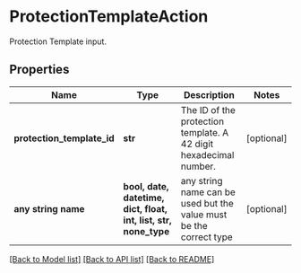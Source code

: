# ProtectionTemplateAction

Protection Template input.

## Properties
Name | Type | Description | Notes
------------ | ------------- | ------------- | -------------
**protection_template_id** | **str** | The ID of the protection template. A 42 digit hexadecimal number. | [optional] 
**any string name** | **bool, date, datetime, dict, float, int, list, str, none_type** | any string name can be used but the value must be the correct type | [optional]

[[Back to Model list]](../README.md#documentation-for-models) [[Back to API list]](../README.md#documentation-for-api-endpoints) [[Back to README]](../README.md)



